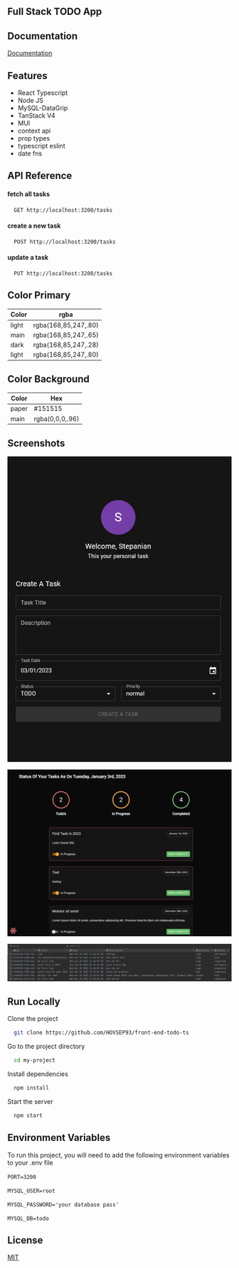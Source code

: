## Full Stack TODO App

## Documentation

[Documentation](https://www.typescriptlang.org/)

## Features

- React Typescript
- Node JS
- MySQL-DataGrip
- TanStack V4
- MUI
- context api
- prop types
- typescript eslint
- date fns

## API Reference

#### fetch all tasks

```http
  GET http://localhost:3200/tasks
```

#### create a new task

```http
  POST http://localhost:3200/tasks
```

#### update a task

```http
  PUT http://localhost:3200/tasks
```

## Color Primary

| Color | rgba                 |
| ----- | -------------------- |
| light | rgba(168,85,247,.80) |
| main  | rgba(168,85,247,.65) |
| dark  | rgba(168,85,247,.28) |
| light | rgba(168,85,247,.80) |

## Color Background

| Color | Hex             |
| ----- | --------------- |
| paper | #151515         |
| main  | rgba(0,0,0,.96) |

## Screenshots

![App Screenshot](./public/screen/pic-1.jpg)

![App Screenshot](./public/screen/pic-2.jpg)

![App Screenshot](./public/screen/pic-3.jpg)

## Run Locally

Clone the project

```bash
  git clone https://github.com/HOVSEP93/front-end-todo-ts
```

Go to the project directory

```bash
  cd my-project
```

Install dependencies

```bash
  npm install
```

Start the server

```bash
  npm start
```

## Environment Variables

To run this project, you will need to add the following environment variables to your .env file

`PORT=3200`

`MYSQL_USER=root`

`MYSQL_PASSWORD='your database pass'`

`MYSQL_DB=todo`

## License

[MIT](https://choosealicense.com/licenses/mit/)
